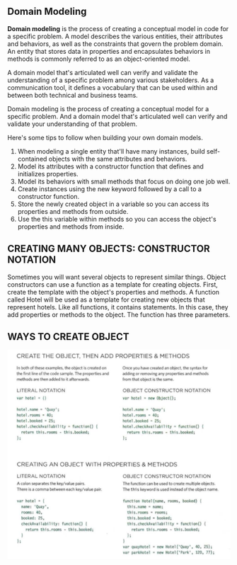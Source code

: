 ## Domain Modeling
**Domain modeling** is the process of creating a conceptual model in code for a specific problem. A model describes the various entities, their attributes and behaviors, as well as the constraints that govern the problem domain. An entity that stores data in properties and encapsulates behaviors in methods is commonly referred to as an object-oriented model.

A domain model that's articulated well can verify and validate the understanding of a specific problem among various stakeholders. As a communication tool, it defines a vocabulary that can be used within and between both technical and business teams. 

Domain modeling is the process of creating a conceptual model for a specific problem. And a domain model that's articulated well can verify and validate your understanding of that problem.

Here's some tips to follow when building your own domain models.

1. When modeling a single entity that'll have many instances, build self-contained objects with the same attributes and behaviors.
1. Model its attributes with a constructor function that defines and initializes properties.
1. Model its behaviors with small methods that focus on doing one job well.
1. Create instances using the new keyword followed by a call to a constructor function.
1. Store the newly created object in a variable so you can access its properties and methods from outside.
1. Use the this variable within methods so you can access the object's properties and methods from inside.  

## CREATING MANY OBJECTS: CONSTRUCTOR NOTATION 
Sometimes you will want several objects to represent similar things. Object constructors can use a function as a template for creating objects. First, create the template with the object's properties and methods. 
A function called Hotel will be used as a template for creating new objects that represent hotels. Like all functions, it contains statements. In this case, they add properties or methods to the object. 
The function has three parameters.  

## WAYS TO CREATE OBJECT
![img1](img/creating-objects.PNG)  

